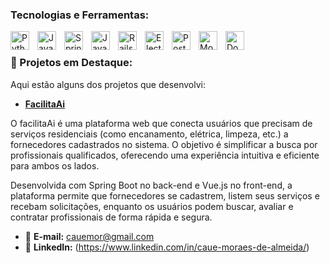 ### Tecnologias e Ferramentas:
 
<img 
    align="left" 
    alt="Python"
    title="Python" 
    width="30px" 
    style="padding-right: 10px;" 
    src= "https://cdn.jsdelivr.net/gh/devicons/devicon@latest/icons/python/python-original.svg"
 />
 <img 
    align="left" 
    alt="Java"
    title="Java" 
    width="30px" 
    style="padding-right: 10px;" 
    src= "https://cdn.jsdelivr.net/gh/devicons/devicon@latest/icons/java/java-original.svg" 
 />
 
 <img 
    align="left" 
    alt="Spring"
    title="Spring" 
    width="30px" 
    style="padding-right: 10px;"
    src="https://cdn.jsdelivr.net/gh/devicons/devicon@latest/icons/spring/spring-original.svg"         
 />

  <img 
    align="left" 
    alt="JavaScript"
    title="JavaScript" 
    width="30px" 
    style="padding-right: 10px;"
    src="https://cdn.jsdelivr.net/gh/devicons/devicon@latest/icons/javascript/javascript-original.svg" 
 />
  <img 
    align="left" 
    alt="Rails"
    title="Rails" 
    width="30px" 
    style="padding-right: 10px;"
    src="https://cdn.jsdelivr.net/gh/devicons/devicon@latest/icons/rails/rails-plain-wordmark.svg" 
 />
  <img 
    align="left" 
    alt="Electron"
    title="Electron" 
    width="30px" 
    style="padding-right: 10px;"
    src="https://cdn.jsdelivr.net/gh/devicons/devicon@latest/icons/electron/electron-original.svg" 
  />
 <img 
    align="left" 
    alt="PostgreSQL"
    title="PostegreSQL" 
    width="30px" 
    style="padding-right: 10px;"
    src="https://cdn.jsdelivr.net/gh/devicons/devicon@latest/icons/postgresql/postgresql-original.svg" 
  />

 <img 
    align="left" 
    alt="MongoDB"
    title="MongoDB" 
    width="30px" 
    style="padding-right: 10px;"
    src="https://cdn.jsdelivr.net/gh/devicons/devicon@latest/icons/mongodb/mongodb-original.svg"       
  />

  
 <img 
    align="left" 
    alt="Docker"
    title="Docker" 
    width="30px" 
    style="padding-right: 10px;"
    src="https://cdn.jsdelivr.net/gh/devicons/devicon@latest/icons/docker/docker-original.svg"     
  />
 
</br>




### 🚀 Projetos em Destaque:
Aqui estão alguns dos projetos que desenvolvi:

- **[FacilitaAi]((https://github.com/PET-Sistemas/facilita-ai-project/tree/main))** 
  
 O facilitaAi é uma plataforma web que conecta usuários que precisam de serviços residenciais (como encanamento, elétrica, limpeza, etc.) a fornecedores cadastrados no sistema. O objetivo é simplificar a busca por profissionais qualificados, oferecendo uma experiência intuitiva e eficiente para ambos os lados.

Desenvolvida com Spring Boot no back-end e Vue.js no front-end, a plataforma permite que fornecedores se cadastrem, listem seus serviços e recebam solicitações, enquanto os usuários podem buscar, avaliar e contratar profissionais de forma rápida e segura.

- 📧 **E-mail:** [cauemor@gmail.com](mailto:cauemor@gmail.com)  
- 🔗 **LinkedIn:** (https://www.linkedin.com/in/caue-moraes-de-almeida/)  

